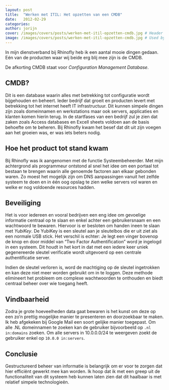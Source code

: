 ```yaml
---
layout: post
title:  "Werken met ITIL: Het opzetten van een CMDB"
date:   2012-02-29
categories:
author: jorijn
cover: /images/covers/posts/werken-met-itil-opzetten-cmdb.jpg # Header cover [optional]
image: /images/covers/posts/werken-met-itil-opzetten-cmdb.jpg # Used by Twitter Cards and Open Graph [optional]
---
```


In mijn dienstverband bij Rhinofly heb ik een aantal mooie dingen gedaan. Eén van de producten waar wij beide erg blij mee zijn is de CMDB.

De afkorting CMDB staat voor _Configuration Management Database_.

## CMDB?
Dit is een database waarin alles met betrekking tot configuratie wordt bijgehouden en beheert. Ieder bedrijf dat groeit en producten levert met betrekking tot het internet heeft IT infrastructuur. Dit kunnen simpele dingen zijn zoals domeinnamen en werkstations maar ook servers, applicaties en klanten komen hierin terug. In de startfases van een bedrijf zul je zien dat zaken zoals Access databases en Excell sheets voldoen aan de basis behoefte om te beheren. Bij Rhinofly kwam het besef dat dit uit zijn voegen aan het groeien was, er was iets beters nodig.

## Hoe het product tot stand kwam
Bij Rhinofly was ik aangenomen met de functie Systeembeheerder. Met mijn achtergrond als programmeur ontstond al snel het idee om een portaal tot bestaan te brengen waarin alle genoemde factoren aan elkaar gebonden waren. Zo moest het mogelijk zijn om DNS aanpassingen vanuit het zelfde systeem te doen en in één oog opslag te zien welke servers vol waren en welke er nog voldoende resources hadden.

## Beveiliging
Het is voor iedereen en vooral bedrijven een eng idee om gevoelige informatie centraal op te slaan en enkel achter een gebruikersnaam en een wachtwoord te bewaren. Hiervoor is er besloten om handen ineen te slaan met *YubiKey*. De YubiKey is een sleutel aan je sleutelbos die er uit ziet als een normale USB stick. Het verschil is echter: Je legt een vinger bovenop de knop en door middel van “Two Factor Authentification” word je ingelogd in een systeem. Dit houdt in het kort in dat met een iedere keer uniek gegenereerde sleutel verificatie wordt uitgevoerd op een centrale authentificatie server.

Indien de sleutel verloren is, word de machtiging op de sleutel ingetrokken en kan deze niet meer worden gebruikt om in te loggen. Deze methode elimineert het probleem om complexe wachtwoorden te onthouden en biedt centraal beheer over wie toegang heeft.

## Vindbaarheid
Zodra je grote hoeveelheden data gaat bewaren is het kunst om deze op een zo’n prettig mogelijke manier te presenteren en doorzoekbaar te maken. Ik heb afgekeken bij Google Mail een soort gelijke manier toegepast. Om alle .NL domeinnamen te zoeken kan de gebruiker bijvoorbeeld op `.nl in:domains` zoeken. Om alle servers in 10.0.0.0/24 te weergeven zoekt de gebruiker enkel op `10.0.0 in:servers`.

## Conclusie
Gestructureerd beheer van informatie is belangrijk om er voor te zorgen dat hier efficiënt gewerkt mee kan worden. Ik hoop dat ik met een greep uit de functionaliteit van dit systeem heb kunnen laten zien dat dit haalbaar is met relatief simpele technologieën.
